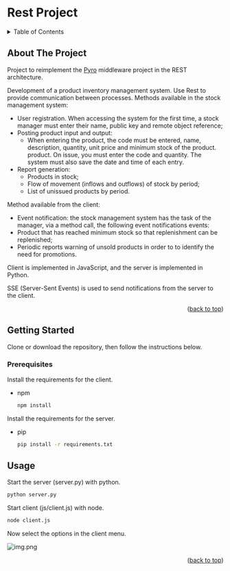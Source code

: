 # Rest Project

<!-- TABLE OF CONTENTS -->
<details>
  <summary>Table of Contents</summary>
    <ol>
        <li><a href="#about-the-project">About The Project</a></li>
        <li>
        <a href="#getting-started">Getting Started</a>
        <ul>
            <li><a href="#prerequisites">Prerequisites</a></li>
        </ul>
        </li>
        <li><a href="#usage">Usage</a></li>
    </ol>
</details>

<!-- ABOUT THE PROJECT -->
## About The Project

Project to reimplement the [Pyro] middleware project in the REST architecture.

Development of a product inventory management system. Use Rest to provide communication between processes.
Methods available in the stock management system:
- User registration. When accessing the system for the first time,
a stock manager must enter their name, public key and
remote object reference;
- Posting product input and output:
  - When entering the product, the code must be entered,
name, description, quantity, unit price and minimum stock of the product.
product. On issue, you must enter the code and quantity. The
system must also save the date and time of each entry.
- Report generation:
  - Products in stock;
  - Flow of movement (inflows and outflows) of stock
  by period;
  - List of unissued products by period.

Method available from the client:
- Event notification: the stock management system has the task of
the manager, via a method call, the following event notifications
events:
- Product that has reached minimum stock so that replenishment can be
replenished;
- Periodic reports warning of unsold products in order to
to identify the need for promotions.

Client is implemented in JavaScript, and the server is implemented in Python.

SSE (Server-Sent Events) is used to send notifications from the server to the client.

<p align="right">(<a href="#readme-top">back to top</a>)</p>

<!-- GETTING STARTED -->
## Getting Started

Clone or download the repository, then follow the instructions below.

### Prerequisites

Install the requirements for the client.
* npm
  ```sh
  npm install
  ```
Install the requirements for the server.
* pip
  ```sh
  pip install -r requirements.txt
  ```

<!-- USAGE EXAMPLES -->
## Usage

Start the server (server.py) with python.
```sh
python server.py
```

Start client (js/client.js) with node.
```sh
node client.js
```

Now select the options in the client menu.

![img.png](..%2F..%2F..%2FDownloads%2Fimg.png)

<p align="right">(<a href="#readme-top">back to top</a>)</p>

<!-- MARKDOWN LINKS & IMAGES -->
<!-- https://www.markdownguide.org/basic-syntax/#reference-style-links -->
[Pyro]: https://github.com/HenDGS/MiddlewarePyro